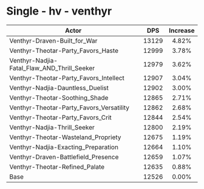 # Single - hv - venthyr
| Actor | DPS | Increase |
|---|:---:|:---:|
|Venthyr-Draven-Built_for_War|13129|4.82%|
|Venthyr-Theotar-Party_Favors_Haste|12999|3.78%|
|Venthyr-Nadjia-Fatal_Flaw_AND_Thrill_Seeker|12979|3.62%|
|Venthyr-Theotar-Party_Favors_Intellect|12907|3.04%|
|Venthyr-Nadjia-Dauntless_Duelist|12902|3.00%|
|Venthyr-Theotar-Soothing_Shade|12865|2.71%|
|Venthyr-Theotar-Party_Favors_Versatility|12862|2.68%|
|Venthyr-Theotar-Party_Favors_Crit|12844|2.54%|
|Venthyr-Nadjia-Thrill_Seeker|12800|2.19%|
|Venthyr-Theotar-Wasteland_Propriety|12675|1.19%|
|Venthyr-Nadjia-Exacting_Preparation|12664|1.10%|
|Venthyr-Draven-Battlefield_Presence|12659|1.07%|
|Venthyr-Theotar-Refined_Palate|12635|0.88%|
|Base|12526|0.00%|
